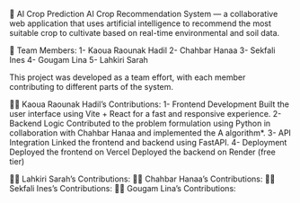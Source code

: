 🌾 AI Crop Prediction
AI Crop Recommendation System — a collaborative web application that uses artificial intelligence to recommend the most suitable crop to cultivate based on real-time environmental and soil data.

👥 Team Members:
1- Kaoua Raounak Hadil
2- Chahbar Hanaa
3- Sekfali Ines
4- Gougam Lina
5- Lahkiri Sarah

This project was developed as a team effort, with each member contributing to different parts of the system.

👩‍💻 Kaoua Raounak Hadil’s Contributions:
1- Frontend Development
        Built the user interface using Vite + React for a fast and responsive experience.
2- Backend Logic
        Contributed to the problem formulation using Python  in collaboration with Chahbar Hanaa and implemented the A algorithm*.
3- API Integration
        Linked the frontend and backend using FastAPI.
4- Deployment
        Deployed the frontend on Vercel
        Deployed the backend on Render (free tier)

👩‍💻 Lahkiri Sarah’s Contributions:
👩‍💻 Chahbar Hanaa’s Contributions:
👩‍💻 Sekfali Ines’s Contributions:
👩‍💻 Gougam Lina’s Contributions:
